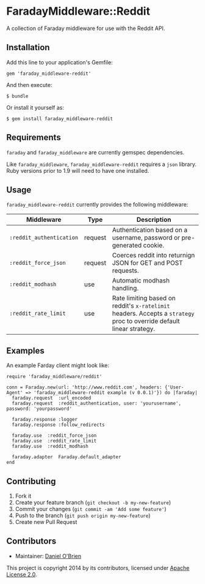 # FaradayMiddleware::Reddit

A collection of Faraday middleware for use with the Reddit API.

## Installation

Add this line to your application's Gemfile:

    gem 'faraday_middleware-reddit'

And then execute:

    $ bundle

Or install it yourself as:

    $ gem install faraday_middleware-reddit

## Requirements

`faraday` and `faraday_middleware` are currently gemspec dependencies.

Like `faraday_middleware`, `faraday_middleware-reddit` requires a `json` library. Ruby versions prior to 1.9 will need to have one installed.

## Usage

`faraday_middleware-reddit` currently provides the following middleware:

| Middleware | Type | Description |
| --- | --- | --- |
| `:reddit_authentication` | request | Authentication based on a username, password or pre-generated cookie. |
| `:reddit_force_json` | request | Coerces reddit into returnign JSON for GET and POST requests. |
| `:reddit_modhash` | use | Automatic modhash handling. |
| `:reddit_rate_limit` | use | Rate limiting based on reddit's `x-ratelimit` headers. Accepts a `strategy` proc to override default linear strategy. |

## Examples

An example Farday client might look like:

    require 'faraday_middleware/reddit'

    conn = Faraday.new(url: 'http://www.reddit.com', headers: {'User-Agent' => 'faraday_middleware-reddit example (v 0.0.1)'}) do |faraday|
      faraday.request  :url_encoded
      faraday.request  :reddit_authentication, user: 'yourusername', password: 'yourpassword'

      faraday.response :logger
      faraday.response :follow_redirects

      faraday.use  :reddit_force_json
      faraday.use  :reddit_rate_limit
      faraday.use  :reddit_modhash

      faraday.adapter  Faraday.default_adapter
    end

## Contributing

1. Fork it
2. Create your feature branch (`git checkout -b my-new-feature`)
3. Commit your changes (`git commit -am 'Add some feature'`)
4. Push to the branch (`git push origin my-new-feature`)
5. Create new Pull Request

Contributors
------------

  * Maintainer: [Daniel O'Brien](http://github.com/dobs)

This project is copyright 2014 by its contributors, licensed under [Apache License 2.0](https://github.com/dobs/faraday_middleware-reddit/blob/master/LICENSE).
